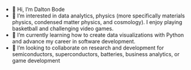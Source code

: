 - 👋 Hi, I’m Dalton Bode
- 👀 I’m interested in data analytics, physics (more specifically materials physics, condensed matter physics, and cosmology). 
I enjoy playing basketball and challenging video games. 
- 🌱 I’m currently learning how to create data visualizations with Python and advance my career in software development.
- 💞️ I’m looking to collaborate on research and development for semiconductors, superconductors, batteries, business analytics, or game development

<!---
dbode777/dbode777 is a ✨ special ✨ repository because its `README.md` (this file) appears on your GitHub profile.
You can click the Preview link to take a look at your changes.
--->
